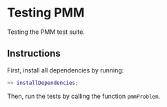 # Testing PMM

Testing the PMM test suite.

## Instructions

First, install all dependencies by running:

```matlab
>> installDependencies;
```

Then, run the tests by calling the function `pmmProblem`.